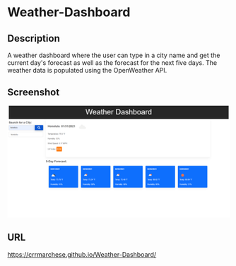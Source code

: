 # Weather-Dashboard

## Description 

A weather dashboard where the user can type in a city name and get the current day's forecast as well as the forecast for the next five days. The weather data is populated using the OpenWeather API.

## Screenshot

![Weather Dashboard](./assets/images/screenshot.png)

## URL

https://crrmarchese.github.io/Weather-Dashboard/